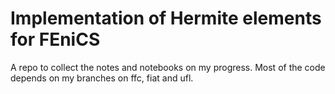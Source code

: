 # Implementation of Hermite elements for FEniCS

A repo to collect the notes and notebooks on my progress. Most of the code
depends on my branches on ffc, fiat and ufl.

